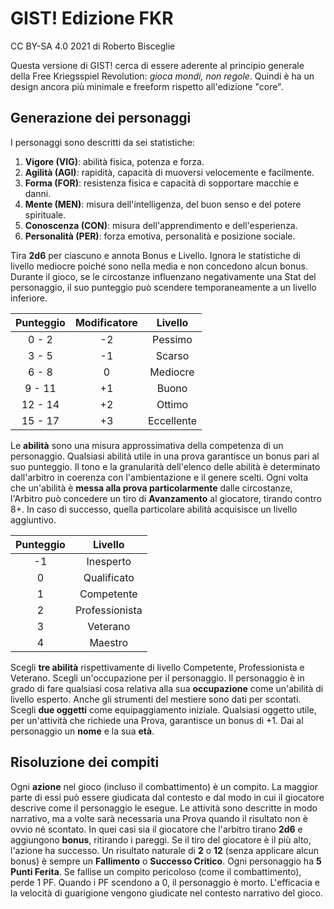 # GIST! Edizione FKR

CC BY-SA 4.0 2021 di Roberto Bisceglie

Questa versione di GIST! cerca di essere aderente al principio generale della Free Kriegsspiel Revolution: *gioca mondi, non regole*. Quindi è ha un design ancora più minimale e freeform rispetto all'edizione "core".

## Generazione dei personaggi

I personaggi sono descritti da sei statistiche:

1. **Vigore (VIG)**: abilità fisica, potenza e forza.
2. **Agilità (AGI)**: rapidità, capacità di muoversi velocemente e facilmente.
3. **Forma (FOR)**: resistenza fisica e capacità di sopportare macchie e danni.
4. **Mente (MEN)**: misura dell'intelligenza, del buon senso e del potere spirituale.
5. **Conoscenza (CON)**: misura dell'apprendimento e dell'esperienza.
6. **Personalità (PER)**: forza emotiva, personalità e posizione sociale.

Tira **2d6** per ciascuno e annota Bonus e Livello. Ignora le statistiche di livello mediocre poiché sono nella media e non concedono alcun bonus. Durante il gioco, se le circostanze influenzano negativamente una Stat del personaggio, il suo punteggio può scendere temporaneamente a un livello inferiore.

| Punteggio | Modificatore | Livello    |
|:---------:|:------------:|:----------:|
| 0 - 2     | -2           | Pessimo    |
| 3 - 5     | -1           | Scarso     |
| 6 - 8     | 0            | Mediocre   |
| 9 - 11    | +1           | Buono      |
| 12 - 14   | +2           | Ottimo     |
| 15 - 17   | +3           | Eccellente |

Le **abilità** sono una misura approssimativa della competenza di un personaggio. Qualsiasi abilità utile in una prova garantisce un bonus pari al suo punteggio. Il tono e la granularità dell'elenco delle abilità è determinato dall'arbitro in coerenza con l'ambientazione e il genere scelti.
Ogni volta che un'abilità è **messa alla prova particolarmente** dalle circostanze, l'Arbitro può concedere un tiro di **Avanzamento** al giocatore, tirando contro 8+. In caso di successo, quella particolare abilità acquisisce un livello aggiuntivo.

| Punteggio | Livello        |
|:---------:|:--------------:|
| -1        | Inesperto      |
| 0         | Qualificato    |
| 1         | Competente     |
| 2         | Professionista |
| 3         | Veterano       |
| 4         | Maestro        |

Scegli **tre abilità** rispettivamente di livello Competente, Professionista e Veterano.
Scegli un'occupazione per il personaggio. Il personaggio è in grado di fare qualsiasi cosa relativa alla sua **occupazione** come un'abilità di livello esperto. Anche gli strumenti del mestiere sono dati per scontati.
Scegli **due oggetti** come equipaggiamento iniziale. Qualsiasi oggetto utile, per un'attività che richiede una Prova, garantisce un bonus di +1.
Dai al personaggio un **nome** e la sua **età**.

## Risoluzione dei compiti

Ogni **azione** nel gioco (incluso il combattimento) è un compito. La maggior parte di essi può essere giudicata dal contesto e dal modo in cui il giocatore descrive come il personaggio le esegue.
Le attività sono descritte in modo narrativo, ma a volte sarà necessaria una Prova quando il risultato non è ovvio né scontato.
In quei casi sia il giocatore che l'arbitro tirano **2d6** e aggiungono **bonus**, ritirando i pareggi. Se il tiro del giocatore è il più alto, l'azione ha successo.
Un risultato naturale di **2** o **12** (senza applicare alcun bonus) è sempre un **Fallimento** o **Successo Critico**.
Ogni personaggio ha **5 Punti Ferita**. Se fallise un compito pericoloso (come il combattimento), perde 1 PF. Quando i PF scendono a 0, il personaggio è morto. L'efficacia e la velocità di guarigione vengono giudicate nel contesto narrativo del gioco.
